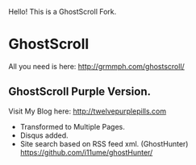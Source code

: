 Hello! This is a GhostScroll Fork.

# GhostScroll
All you need is here:
http://grmmph.com/ghostscroll/

## GhostScroll Purple Version.
Visit My Blog here:
http://twelvepurplepills.com

* Transformed to Multiple Pages.
* Disqus added.
* Site search based on RSS feed xml. (GhostHunter) https://github.com/i11ume/ghostHunter/


